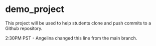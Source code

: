 # demo_project
This project will be used to help students clone and push commits to a Github repository.

2:30PM PST - Angelina changed this line from the main branch.